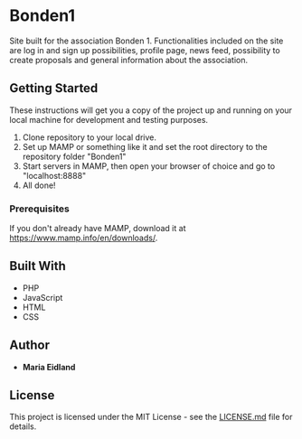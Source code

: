 # Bonden1

Site built for the association Bonden 1. Functionalities included on the site are log in and sign up possibilities, profile page, news feed, possibility to create proposals and general information about the association.

## Getting Started

These instructions will get you a copy of the project up and running on your local machine for development and testing purposes.
  1. Clone repository to your local drive.
  2. Set up MAMP or something like it and set the root directory to the repository folder "Bonden1"
  3. Start servers in MAMP, then open your browser of choice and go to "localhost:8888"
  4. All done!


### Prerequisites

If you don't already have MAMP, download it at https://www.mamp.info/en/downloads/.


## Built With

* PHP
* JavaScript
* HTML
* CSS


## Author

* **Maria Eidland**


## License

This project is licensed under the MIT License - see the [LICENSE.md](LICENSE.md) file for details.
